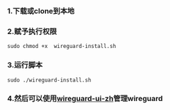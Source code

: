 ### 1.下载或clone到本地

### 2.赋予执行权限
```
sudo chmod +x  wireguard-install.sh

```

### 3.运行脚本
```
sudo ./wireguard-install.sh
```

### 4.然后可以使用[wireguard-ui-zh](https://github.com/o-i-i-o/wireguard-ui-zh)管理wireguard
